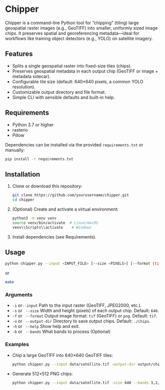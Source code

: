 # Chipper

Chipper is a command-line Python tool for “chipping” (tiling) large geospatial raster images (e.g., GeoTIFF) into smaller, uniformly sized image chips. It preserves spatial and georeferencing metadata—ideal for workflows like training object detectors (e.g., YOLO) on satellite imagery.

## Features
- Splits a single geospatial raster into fixed-size tiles (chips).
- Preserves geospatial metadata in each output chip (GeoTIFF or image + metadata sidecar).
- Configurable tile size (default: 640×640 pixels, a common YOLO resolution).
- Customizable output directory and file format.
- Simple CLI with sensible defaults and built-in help.

## Requirements
- Python 3.7 or higher
- rasterio
- Pillow

Dependencies can be installed via the provided `requirements.txt` or manually:
```bash
pip install -r requirements.txt
```

## Installation
1. Clone or download this repository:
   ```bash
   git clone https://github.com/yourusername/chipper.git
   cd chipper
   ```
2. (Optional) Create and activate a virtual environment:
   ```bash
   python3 -m venv venv
   source venv/bin/activate  # Linux/macOS
   venv\\Scripts\\activate    # Windows
   ```
3. Install dependencies (see Requirements).

## Usage
```bash
python chipper.py --input <INPUT_FILE> [--size <PIXELS>] [--format {tif,png}] [--output-dir <DIR>]
```
or 

```bash
make
```

### Arguments
- `-i` or`--input`       Path to the input raster (GeoTIFF, JPEG2000, etc.).
- `-s` or ` --size`        Width and height (pixels) of each output chip. Default: `640`.
- `-f` or ` --format`      Output image format: `tif` (GeoTIFF) or `png`. Default: `tif`.
- `-o` or ` --output-dir`  Directory to save output chips. Default: `./chips`.
- `-h` or ` --help`        Show help and exit.
- `-b` or ` --bands`        What bands to process (Optional)

### Examples
- Chip a large GeoTIFF into 640×640 GeoTIFF tiles:
  ```bash
  python chipper.py --input data/satellite.tif -output-dir output/chips
  ```
- Generate 512×512 PNG chips:
  ```bash
  python chipper.py --input data/satellite.tif -size 640 --bands 3,2,1  --format png --output-dir output/png_chips
  ```
